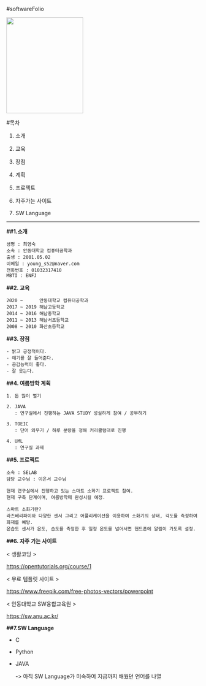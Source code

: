 #softwareFolio
  
    
    
<img src ="https://user-images.githubusercontent.com/86451110/123884018-2b951380-d985-11eb-9212-b85106b04011.jpg" width ="200" height="250">
  


#목차

1. 소개
  
2. 교육
  
3. 장점
  
4. 계획
  
5. 프로젝트
  
6. 자주가는 사이트
  
7. SW Language

  
  
  
***



**##1.소개**
  
    셩명 : 최영숙
    소속 : 안동대학교 컴퓨터공학과
    출생 : 2001.05.02
    이메일 : young_s52@naver.com
    전화번호 : 01032317410
    MBTI : ENFJ
      
   
**##2. 교육**

    2020 ~      안동대학교 컴퓨터공학과
    2017 ~ 2019 해남고등학교
    2014 ~ 2016 해남중학교
    2011 ~ 2013 해남서초등학교
    2008 ~ 2010 화산초등학교 
    


  
**##3. 장점**
    
    - 밝고 긍정적이다.
    - 얘기를 잘 들어준다.
    - 공감능력이 좋다.
    - 잘 웃는다.
  

  
**##4. 여름방학 계획**
  
    1. 돈 많이 벌기
      
    2. JAVA
       : 연구실에서 진행하는 JAVA STUDY 성실하게 참여 / 공부하기
       
    3. TOEIC
       : 단어 외우기 / 하루 분량을 정해 커리큘럼대로 진행
       
    4. UML
       : 연구실 과제
 
 
 
 **##5. 프로젝트**
 
    소속 : SELAB
    담당 교수님 : 이은서 교수님
    
    현재 연구실에서 진행하고 있는 스마트 소화기 프로젝트 참여.
    현재 구축 단계이며, 여름방학때 완성시킬 예정.
    
    스마트 소화기란?
    라즈베리파이와 다양한 센서 그리고 어플리케이션을 이용하여 소화기의 상태, 각도를 측정하여 화재를 예방.
    온습도 센서가 온도, 습도를 측정한 후 일정 온도를 넘어서면 핸드폰에 알림이 가도록 설정.
    
    
    
 **##6. 자주 가는 사이트**
 
 < 생활코딩 >
   
 https://opentutorials.org/course/1
   
 < 무료 템플릿 사이트 >
   
 https://www.freepik.com/free-photos-vectors/powerpoint
   
 < 안동대학교 SW융합교육원 >
   
 https://sw.anu.ac.kr/
 
 
 
 
 **##7.SW Language**
   
   - C 
   - Python
   - JAVA
   
     -> 아직 SW Language가 미숙하여 지금까지 배웠던 언어를 나열
 
 
 
   
   
     
       
 
 
 
 
 

    
    
    
   

  
  
  
  
  
  
  
